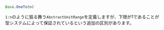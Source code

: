 ```julia
Base.OneTo(n)
```

`1:n`のように振る舞う`AbstractUnitRange`を定義しますが、下限が1であることが型システムによって保証されているという追加の区別があります。
